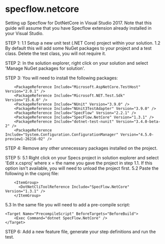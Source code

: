 # specflow.netcore
Setting up Specflow for DotNetCore in Visual Studio 2017.
Note that this guide will assume that you have Specflow extension already installed in your Visual Studio.

STEP 1: 
1.1 Setup a new unit test (.NET Core) project within your solution.
1.2 By default this will add some NuGet packages to your project and a test class.
Delete the test class, you will not require it.

STEP 2:
In the solution explorer, right click on your solution and select 'Manage NuGet packages for solution'.

STEP 3: 
You will need to install the following packages:
```
    <PackageReference Include="Microsoft.AspNetCore.TestHost" Version="2.0.1" />
    <PackageReference Include="Microsoft.NET.Test.Sdk" Version="15.6.0" />
    <PackageReference Include="NUnit" Version="3.9.0" />
    <PackageReference Include="NUnit3TestAdapter" Version="3.9.0" />
    <PackageReference Include="SpecFlow" Version="2.2.1" />
    <PackageReference Include="SpecFlow.NetCore" Version="1.3.1" />
    <PackageReference Include="dotnet-test-nunit" Version="3.4.0-beta-2" />
    <PackageReference Include="System.Configuration.ConfigurationManager" Version="4.5.0-preview1-26216-02" />
```

STEP 4: 
Remove any other unnecessary packages installed on the project.

STEP 5: 
5.1 Right click on your Specs project in solution explorer and select 'Edit x.csproj' where x = the name you gave the project in step 1.1. If this option isn't available, you will need to unload the project first.
5.2 Paste the following in the csproj file:
```
	<ItemGroup>
	  <DotNetCliToolReference Include="SpecFlow.NetCore" Version="1.3.1" />
	</ItemGroup>
```
5.3 In the same file you will need to add a pre-compile script: 
```	
<Target Name="PrecompileScript" BeforeTargets="BeforeBuild">
	<Exec Command="dotnet SpecFlow.NetCore" />
</Target>
```	

STEP 6: 
Add a new feature file, generate your step definitions and run the test.


